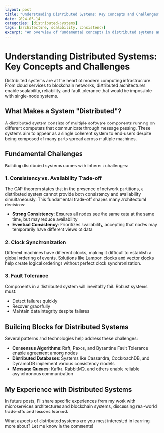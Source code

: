 ```yaml
---
layout: post
title: "Understanding Distributed Systems: Key Concepts and Challenges"
date: 2024-05-14
categories: [distributed-systems]
tags: [architecture, scalability, consistency]
excerpt: "An overview of fundamental concepts in distributed systems and the challenges of building reliable distributed applications."
---
```


# Understanding Distributed Systems: Key Concepts and Challenges

Distributed systems are at the heart of modern computing infrastructure. From cloud services to blockchain networks, distributed architectures enable scalability, reliability, and fault tolerance that would be impossible with single-node systems.

## What Makes a System "Distributed"?

A distributed system consists of multiple software components running on different computers that communicate through message passing. These systems aim to appear as a single coherent system to end-users despite being composed of many parts spread across multiple machines.

## Fundamental Challenges

Building distributed systems comes with inherent challenges:

### 1. Consistency vs. Availability Trade-off

The CAP theorem states that in the presence of network partitions, a distributed system cannot provide both consistency and availability simultaneously. This fundamental trade-off shapes many architectural decisions:

- **Strong Consistency**: Ensures all nodes see the same data at the same time, but may reduce availability
- **Eventual Consistency**: Prioritizes availability, accepting that nodes may temporarily have different views of data

### 2. Clock Synchronization

Different machines have different clocks, making it difficult to establish a global ordering of events. Solutions like Lamport clocks and vector clocks help create logical orderings without perfect clock synchronization.

### 3. Fault Tolerance

Components in a distributed system will inevitably fail. Robust systems must:
- Detect failures quickly
- Recover gracefully
- Maintain data integrity despite failures

## Building Blocks for Distributed Systems

Several patterns and technologies help address these challenges:

- **Consensus Algorithms**: Raft, Paxos, and Byzantine Fault Tolerance enable agreement among nodes
- **Distributed Databases**: Systems like Cassandra, CockroachDB, and DynamoDB implement various consistency models
- **Message Queues**: Kafka, RabbitMQ, and others enable reliable asynchronous communication

## My Experience with Distributed Systems

In future posts, I'll share specific experiences from my work with microservices architectures and blockchain systems, discussing real-world trade-offs and lessons learned.

What aspects of distributed systems are you most interested in learning more about? Let me know in the comments! 